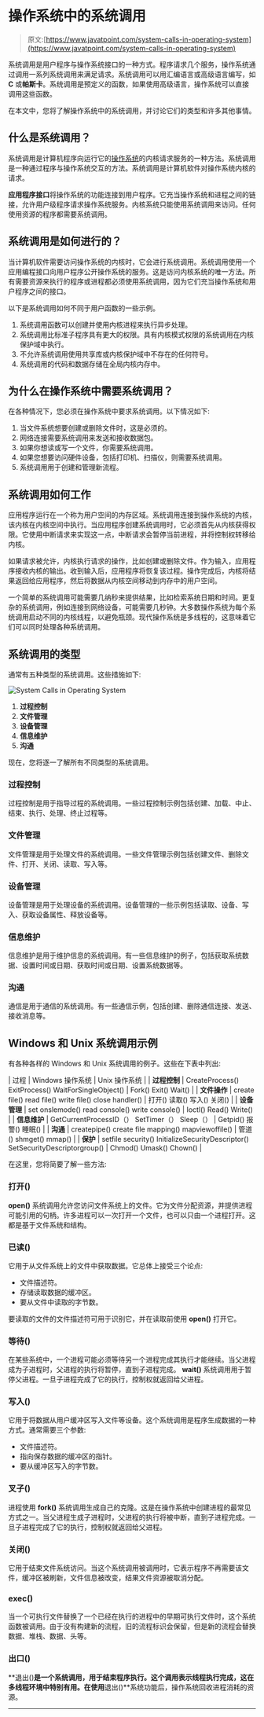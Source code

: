 # 操作系统中的系统调用

> 原文:[https://www.javatpoint.com/system-calls-in-operating-system](https://www.javatpoint.com/system-calls-in-operating-system)

系统调用是用户程序与操作系统接口的一种方式。程序请求几个服务，操作系统通过调用一系列系统调用来满足请求。系统调用可以用汇编语言或高级语言编写，如 **C** 或**帕斯卡**。系统调用是预定义的函数，如果使用高级语言，操作系统可以直接调用这些函数。

在本文中，您将了解操作系统中的系统调用，并讨论它们的类型和许多其他事情。

## 什么是系统调用？

系统调用是计算机程序向运行它的[操作系统](https://www.javatpoint.com/os-tutorial)的内核请求服务的一种方法。系统调用是一种通过程序与操作系统交互的方法。系统调用是计算机软件对操作系统内核的请求。

**应用程序接口**将操作系统的功能连接到用户程序。它充当操作系统和进程之间的链接，允许用户级程序请求操作系统服务。内核系统只能使用系统调用来访问。任何使用资源的程序都需要系统调用。

## 系统调用是如何进行的？

当计算机软件需要访问操作系统的内核时，它会进行系统调用。系统调用使用一个应用编程接口向用户程序公开操作系统的服务。这是访问内核系统的唯一方法。所有需要资源来执行的程序或进程都必须使用系统调用，因为它们充当操作系统和用户程序之间的接口。

以下是系统调用如何不同于用户函数的一些示例。

1.  系统调用函数可以创建并使用内核进程来执行异步处理。
2.  系统调用比标准子程序具有更大的权限。具有内核模式权限的系统调用在内核保护域中执行。
3.  不允许系统调用使用共享库或内核保护域中不存在的任何符号。
4.  系统调用的代码和数据存储在全局内核内存中。

## 为什么在操作系统中需要系统调用？

在各种情况下，您必须在操作系统中要求系统调用。以下情况如下:

1.  当文件系统想要创建或删除文件时，这是必须的。
2.  网络连接需要系统调用来发送和接收数据包。
3.  如果你想读或写一个文件，你需要系统调用。
4.  如果您想要访问硬件设备，包括打印机、扫描仪，则需要系统调用。
5.  系统调用用于创建和管理新流程。

## 系统调用如何工作

应用程序运行在一个称为用户空间的内存区域。系统调用连接到操作系统的内核，该内核在内核空间中执行。当应用程序创建系统调用时，它必须首先从内核获得权限。它使用中断请求来实现这一点，中断请求会暂停当前进程，并将控制权转移给内核。

如果请求被允许，内核执行请求的操作，比如创建或删除文件。作为输入，应用程序接收内核的输出。收到输入后，应用程序将恢复该过程。操作完成后，内核将结果返回给应用程序，然后将数据从内核空间移动到内存中的用户空间。

一个简单的系统调用可能需要几纳秒来提供结果，比如检索系统日期和时间。更复杂的系统调用，例如连接到网络设备，可能需要几秒钟。大多数操作系统为每个系统调用启动不同的内核线程，以避免瓶颈。现代操作系统是多线程的，这意味着它们可以同时处理各种系统调用。

## 系统调用的类型

通常有五种类型的系统调用。这些措施如下:

![System Calls in Operating System](../Images/f2baf782ba9bab324840bae7709f679a.png)

1.  **过程控制**
2.  **文件管理**
3.  **设备管理**
4.  **信息维护**
5.  **沟通**

现在，您将逐一了解所有不同类型的系统调用。

### 过程控制

过程控制是用于指导过程的系统调用。一些过程控制示例包括创建、加载、中止、结束、执行、处理、终止过程等。

### 文件管理

文件管理是用于处理文件的系统调用。一些文件管理示例包括创建文件、删除文件、打开、关闭、读取、写入等。

### 设备管理

设备管理是用于处理设备的系统调用。设备管理的一些示例包括读取、设备、写入、获取设备属性、释放设备等。

### 信息维护

信息维护是用于维护信息的系统调用。有一些信息维护的例子，包括获取系统数据、设置时间或日期、获取时间或日期、设置系统数据等。

### 沟通

通信是用于通信的系统调用。有一些通信示例，包括创建、删除通信连接、发送、接收消息等。

## Windows 和 Unix 系统调用示例

有各种各样的 Windows 和 Unix 系统调用的例子。这些在下表中列出:

| 过程 | Windows 操作系统 | Unix 操作系统 |
| **过程控制** | CreateProcess()
ExitProcess()
WaitForSingleObject() | Fork()
Exit()
Wait() |
| **文件操作** | create file()
read file()
write file()
close handler() | 打开()
读取()
写入()
关闭() |
| **设备管理** | set onslemode()
read console()
write console() | Ioctl()
Read()
Write() |
| **信息维护** | GetCurrentProcessID（）
SetTimer（）
Sleep（） | Getpid()
报警()
睡眠() |
| **沟通** | createpipe()
create file mapping()
mapviewoffile() | 管道()
shmget()
mmap() |
| **保护** | setfile security()
InitializeSecurityDescriptor()
SetSecurityDescriptorgroup() | Chmod()
Umask()
Chown() |

在这里，您将简要了解一些方法:

### 打开()

**open()** 系统调用允许您访问文件系统上的文件。它为文件分配资源，并提供进程可能引用的句柄。许多进程可以一次打开一个文件，也可以只由一个进程打开。这都是基于文件系统和结构。

### 已读()

它用于从文件系统上的文件中获取数据。它总体上接受三个论点:

*   文件描述符。
*   存储读取数据的缓冲区。
*   要从文件中读取的字节数。

要读取的文件的文件描述符可用于识别它，并在读取前使用 **open()** 打开它。

### 等待()

在某些系统中，一个进程可能必须等待另一个进程完成其执行才能继续。当父进程成为子进程时，父进程的执行将暂停，直到子进程完成。 **wait()** 系统调用用于暂停父进程。一旦子进程完成了它的执行，控制权就返回给父进程。

### 写入()

它用于将数据从用户缓冲区写入文件等设备。这个系统调用是程序生成数据的一种方式。通常需要三个参数:

*   文件描述符。
*   指向保存数据的缓冲区的指针。
*   要从缓冲区写入的字节数。

### 叉子()

进程使用 **fork()** 系统调用生成自己的克隆。这是在操作系统中创建进程的最常见方式之一。当父进程生成子进程时，父进程的执行将被中断，直到子进程完成。一旦子进程完成了它的执行，控制权就返回给父进程。

### 关闭()

它用于结束文件系统访问。当这个系统调用被调用时，它表示程序不再需要该文件，缓冲区被刷新，文件信息被改变，结果文件资源被取消分配。

### exec()

当一个可执行文件替换了一个已经在执行的进程中的早期可执行文件时，这个系统函数被调用。由于没有构建新的流程，旧的流程标识会保留，但是新的流程会替换数据、堆栈、数据、头等。

### 出口()

**退出()**是一个系统调用，用于结束程序执行。这个调用表示线程执行完成，这在多线程环境中特别有用。在使用**退出()**系统功能后，操作系统回收进程消耗的资源。

* * *